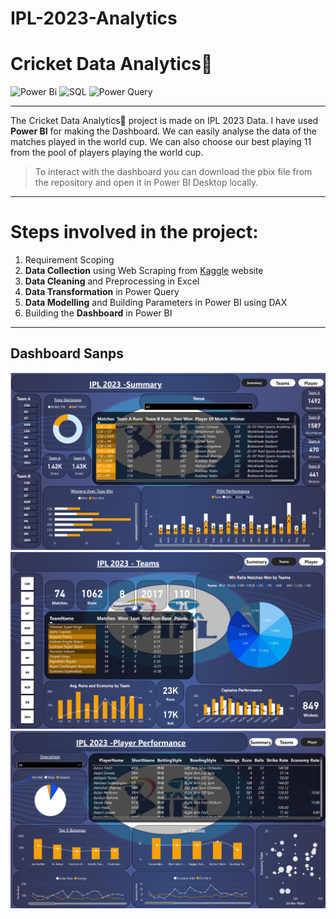 # IPL-2023-Analytics
# Cricket Data Analytics🏏

![Power Bi](https://img.shields.io/badge/power_bi-F2C811?style=for-the-badge&logo=powerbi&logoColor=black)
![SQL](https://img.shields.io/badge/SQL-%23150458.svg?style=for-the-badge&logo=SQL&logoColor=white)
![Power Query](https://img.shields.io/badge/Power_Query-%23C6EFCE.svg?style=for-the-badge&logo=powerquery&logoColor=white)

---

The Cricket Data Analytics🏏 project is made on IPL 2023 Data. I have used **Power BI** for making the Dashboard. We can easily analyse the data of the matches played in the world cup. We can also choose our best playing 11 from the pool of players playing the world cup. 

> To interact with the dashboard you can download the pbix file from the repository and open it in Power BI Desktop locally.

---
# Steps involved in the project:

1. Requirement Scoping
2. **Data Collection** using Web Scraping from [Kaggle](https://www.kaggle.com/) website
3. **Data Cleaning** and Preprocessing in Excel
4. **Data Transformation** in Power Query
5. **Data Modelling** and Building Parameters in Power BI using DAX
6. Building the **Dashboard** in Power BI

---
## Dashboard Sanps
![Summary](https://github.com/sagarkj2001/IPL-2023-Analytics/blob/main/Screenshots/Summary.png)
![Teams](https://github.com/sagarkj2001/IPL-2023-Analytics/blob/main/Screenshots/Teams.png)
![Player](https://github.com/sagarkj2001/IPL-2023-Analytics/blob/main/Screenshots/Player.png)
